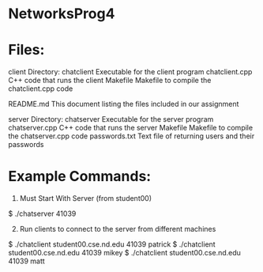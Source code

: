 # NetworksProg4

Files:
======
client Directory:
chatclient				Executable for the client program
chatclient.cpp				C++ code that runs the client
Makefile				Makefile to compile the chatclient.cpp code

README.md				This document listing the files included in our assignment

server Directory:
chatserver				Executable for the server program
chatserver.cpp				C++ code that runs the server
Makefile				Makefile to compile the chatserver.cpp code
passwords.txt				Text file of returning users and their passwords


Example Commands:
=================

1) Must Start With Server (from student00)

$ ./chatserver 41039

2) Run clients to connect to the server from different machines

$ ./chatclient student00.cse.nd.edu 41039 patrick
$ ./chatclient student00.cse.nd.edu 41039 mikey
$ ./chatclient student00.cse.nd.edu 41039 matt

